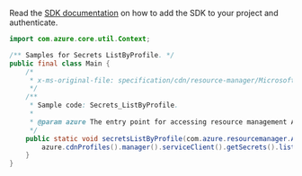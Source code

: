 Read the [SDK documentation](https://github.com/Azure/azure-sdk-for-java/blob/azure-resourcemanager_2.13.0/sdk/resourcemanager/azure-resourcemanager/README.md) on how to add the SDK to your project and authenticate.

```java
import com.azure.core.util.Context;

/** Samples for Secrets ListByProfile. */
public final class Main {
    /*
     * x-ms-original-file: specification/cdn/resource-manager/Microsoft.Cdn/stable/2021-06-01/examples/Secrets_ListByProfile.json
     */
    /**
     * Sample code: Secrets_ListByProfile.
     *
     * @param azure The entry point for accessing resource management APIs in Azure.
     */
    public static void secretsListByProfile(com.azure.resourcemanager.AzureResourceManager azure) {
        azure.cdnProfiles().manager().serviceClient().getSecrets().listByProfile("RG", "profile1", Context.NONE);
    }
}
```
